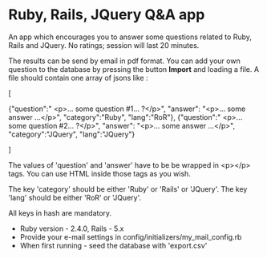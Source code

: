 # Ruby, Rails, JQuery Q&A app

An app which encourages you to answer some questions related to Ruby, Rails and JQuery.
No ratings; session will last 20 minutes.

The results can be send by email in pdf format.
You can add your own question to the database by pressing the button <strong>Import</strong> and loading a file. A file should contain one array of jsons like :

[

{"question":" &lt;p&gt;... some question #1... ?&lt;/p&gt;", "answer": "&lt;p&gt;... some answer ...&lt;/p&gt;", "category":"Ruby", "lang":"RoR"},
{"question":" &lt;p&gt;... some question #2... ?&lt;/p&gt;", "answer": "&lt;p&gt;... some answer ...&lt;/p&gt;", "category":"JQuery", "lang":"JQuery"}

]

The values of 'question' and 'answer' have to be be wrapped in &lt;p&gt;&lt;/p&gt; tags. You can use HTML inside those tags as you wish.

The key 'category' should be either 'Ruby' or 'Rails' or 'JQuery'.
The key 'lang' should be either 'RoR' or 'JQuery'.

All keys in hash are mandatory.
 
* Ruby version - 2.4.0, Rails - 5.x
* Provide your e-mail settings in config/initializers/my_mail_config.rb
* When first running - seed the database with 'export.csv'

